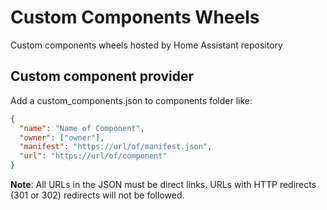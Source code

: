 # Custom Components Wheels
Custom components wheels hosted by Home Assistant repository

## Custom component provider

Add a custom_components.json to components folder like:

```json
{
  "name": "Name of Component",
  "owner": ["owner"],
  "manifest": "https://url/of/manifest.json",
  "url": "https://url/of/component"
}
```

**Note**: All URLs in the JSON must be direct links. URLs with HTTP redirects (301 or 302) redirects will not be followed.
